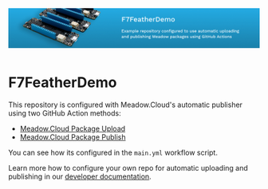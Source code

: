 <img src="Design/wildernesslabs-meadow-f7featherdemo.jpg" style="margin-bottom:10px" />

# F7FeatherDemo

This repository is configured with Meadow.Cloud's automatic publisher using two GitHub Action methods:

- [Meadow.Cloud Package Upload](https://github.com/marketplace/actions/meadow-cloud-package-upload)
- [Meadow.Cloud Package Publish](https://github.com/marketplace/actions/meadow-cloud-package-publish)

You can see how its configured in the `main.yml` workflow script.

Learn more how to configure your own repo for automatic uploading and publishing in our [developer documentation](https://developer.wildernesslabs.co/Meadow/Meadow.Cloud/CI_CD/).